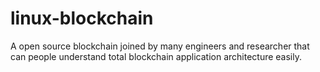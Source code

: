 # linux-blockchain
A open source blockchain joined by many engineers and researcher that can people understand total blockchain application architecture easily.
